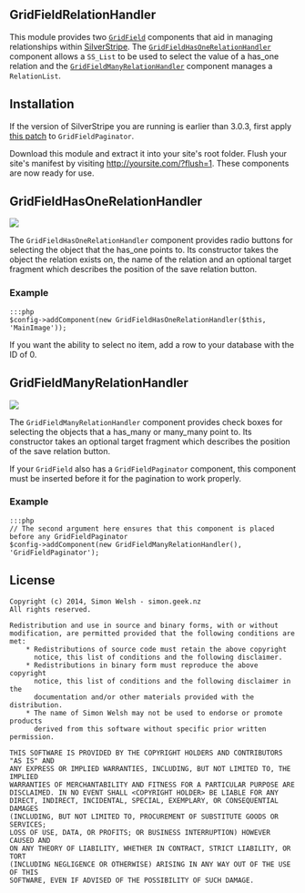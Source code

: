 ## GridFieldRelationHandler

This module provides two [`GridField`](http://doc.silverstripe.org/framework/en/topics/grid-field) components
that aid in managing relationships within [SilverStripe](http://www.silverstripe.org). The 
[`GridFieldHasOneRelationHandler`](#gridfieldhasonerelationhandler) component allows a `SS_List` to be used to select the value of a has_one
relation and the [`GridFieldManyRelationHandler`](#gridfieldmanyrelationhandler) component manages a `RelationList`.

## Installation ##

If the version of SilverStripe you are running is earlier than 3.0.3, first apply [this patch](https://github.com/silverstripe/sapphire/commit/d2b4e0df01f82fdbe613890c8ae909af404640a5) to `GridFieldPaginator`.

Download this module and extract it into your site's root folder. Flush your site's manifest by visiting
http://yoursite.com/?flush=1. These components are now ready for use.

## GridFieldHasOneRelationHandler ##

![](https://files.app.net/zb9sU5vs.png)

The `GridFieldHasOneRelationHandler` component provides radio buttons for selecting the object that the
has_one points to. Its constructor takes the object the relation exists on, the name of the relation and
an optional target fragment which describes the position of the save relation button.

### Example ###

	:::php
	$config->addComponent(new GridFieldHasOneRelationHandler($this, 'MainImage'));

If you want the ability to select no item, add a row to your database with the ID of 0.

## GridFieldManyRelationHandler ##

![](https://files.app.net/zb9r7VqE.png)

The `GridFieldManyRelationHandler` component provides check boxes for selecting the objects that a
has_many or many_many point to. Its constructor takes an optional target fragment which describes
the position of the save relation button.

If your `GridField` also has a `GridFieldPaginator` component, this component must be inserted before
it for the pagination to work properly.

### Example ###

	:::php
	// The second argument here ensures that this component is placed before any GridFieldPaginator
	$config->addComponent(new GridFieldManyRelationHandler(), 'GridFieldPaginator');

## License ##
	
	Copyright (c) 2014, Simon Welsh - simon.geek.nz
	All rights reserved.

	Redistribution and use in source and binary forms, with or without
	modification, are permitted provided that the following conditions are met:
	    * Redistributions of source code must retain the above copyright
	      notice, this list of conditions and the following disclaimer.
	    * Redistributions in binary form must reproduce the above copyright
	      notice, this list of conditions and the following disclaimer in the
	      documentation and/or other materials provided with the distribution.
	    * The name of Simon Welsh may not be used to endorse or promote products
	      derived from this software without specific prior written permission.

	THIS SOFTWARE IS PROVIDED BY THE COPYRIGHT HOLDERS AND CONTRIBUTORS "AS IS" AND
	ANY EXPRESS OR IMPLIED WARRANTIES, INCLUDING, BUT NOT LIMITED TO, THE IMPLIED
	WARRANTIES OF MERCHANTABILITY AND FITNESS FOR A PARTICULAR PURPOSE ARE
	DISCLAIMED. IN NO EVENT SHALL <COPYRIGHT HOLDER> BE LIABLE FOR ANY
	DIRECT, INDIRECT, INCIDENTAL, SPECIAL, EXEMPLARY, OR CONSEQUENTIAL DAMAGES
	(INCLUDING, BUT NOT LIMITED TO, PROCUREMENT OF SUBSTITUTE GOODS OR SERVICES;
	LOSS OF USE, DATA, OR PROFITS; OR BUSINESS INTERRUPTION) HOWEVER CAUSED AND
	ON ANY THEORY OF LIABILITY, WHETHER IN CONTRACT, STRICT LIABILITY, OR TORT
	(INCLUDING NEGLIGENCE OR OTHERWISE) ARISING IN ANY WAY OUT OF THE USE OF THIS
	SOFTWARE, EVEN IF ADVISED OF THE POSSIBILITY OF SUCH DAMAGE.